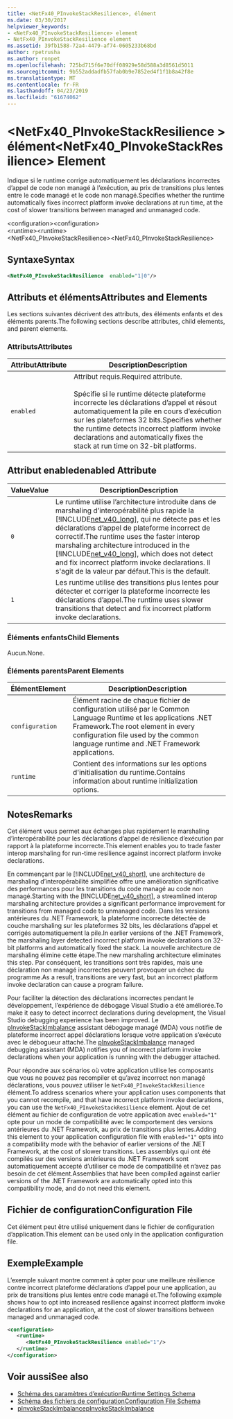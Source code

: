 ```yaml
---
title: <NetFx40_PInvokeStackResilience>, élément
ms.date: 03/30/2017
helpviewer_keywords:
- <NetFx40_PInvokeStackResilience> element
- NetFx40_PInvokeStackResilience element
ms.assetid: 39fb1588-72a4-4479-af74-0605233b68bd
author: rpetrusha
ms.author: ronpet
ms.openlocfilehash: 725bd715f6e70dff08929e58d588a3d8561d5011
ms.sourcegitcommit: 9b552addadfb57fab0b9e7852ed4f1f1b8a42f8e
ms.translationtype: MT
ms.contentlocale: fr-FR
ms.lasthandoff: 04/23/2019
ms.locfileid: "61674062"
---
```

# <a name="netfx40pinvokestackresilience-element"></a><span data-ttu-id="a9d01-102">\<NetFx40_PInvokeStackResilience > élément</span><span class="sxs-lookup"><span data-stu-id="a9d01-102">\<NetFx40_PInvokeStackResilience> Element</span></span>
<span data-ttu-id="a9d01-103">Indique si le runtime corrige automatiquement les déclarations incorrectes d’appel de code non managé à l’exécution, au prix de transitions plus lentes entre le code managé et le code non managé.</span><span class="sxs-lookup"><span data-stu-id="a9d01-103">Specifies whether the runtime automatically fixes incorrect platform invoke declarations at run time, at the cost of slower transitions between managed and unmanaged code.</span></span>  
  
 <span data-ttu-id="a9d01-104">\<configuration></span><span class="sxs-lookup"><span data-stu-id="a9d01-104">\<configuration></span></span>  
<span data-ttu-id="a9d01-105">\<runtime></span><span class="sxs-lookup"><span data-stu-id="a9d01-105">\<runtime></span></span>  
<span data-ttu-id="a9d01-106"><NetFx40_PInvokeStackResilience></span><span class="sxs-lookup"><span data-stu-id="a9d01-106"><NetFx40_PInvokeStackResilience></span></span>  
  
## <a name="syntax"></a><span data-ttu-id="a9d01-107">Syntaxe</span><span class="sxs-lookup"><span data-stu-id="a9d01-107">Syntax</span></span>  
  
```xml  
<NetFx40_PInvokeStackResilience  enabled="1|0"/>  
```  
  
## <a name="attributes-and-elements"></a><span data-ttu-id="a9d01-108">Attributs et éléments</span><span class="sxs-lookup"><span data-stu-id="a9d01-108">Attributes and Elements</span></span>  
 <span data-ttu-id="a9d01-109">Les sections suivantes décrivent des attributs, des éléments enfants et des éléments parents.</span><span class="sxs-lookup"><span data-stu-id="a9d01-109">The following sections describe attributes, child elements, and parent elements.</span></span>  
  
### <a name="attributes"></a><span data-ttu-id="a9d01-110">Attributs</span><span class="sxs-lookup"><span data-stu-id="a9d01-110">Attributes</span></span>  
  
|<span data-ttu-id="a9d01-111">Attribut</span><span class="sxs-lookup"><span data-stu-id="a9d01-111">Attribute</span></span>|<span data-ttu-id="a9d01-112">Description</span><span class="sxs-lookup"><span data-stu-id="a9d01-112">Description</span></span>|  
|---------------|-----------------|  
|`enabled`|<span data-ttu-id="a9d01-113">Attribut requis.</span><span class="sxs-lookup"><span data-stu-id="a9d01-113">Required attribute.</span></span><br /><br /> <span data-ttu-id="a9d01-114">Spécifie si le runtime détecte plateforme incorrecte les déclarations d’appel et résout automatiquement la pile en cours d’exécution sur les plateformes 32 bits.</span><span class="sxs-lookup"><span data-stu-id="a9d01-114">Specifies whether the runtime detects incorrect platform invoke declarations and automatically fixes the stack at run time on 32-bit platforms.</span></span>|  
  
## <a name="enabled-attribute"></a><span data-ttu-id="a9d01-115">Attribut enabled</span><span class="sxs-lookup"><span data-stu-id="a9d01-115">enabled Attribute</span></span>  
  
|<span data-ttu-id="a9d01-116">Value</span><span class="sxs-lookup"><span data-stu-id="a9d01-116">Value</span></span>|<span data-ttu-id="a9d01-117">Description</span><span class="sxs-lookup"><span data-stu-id="a9d01-117">Description</span></span>|  
|-----------|-----------------|  
|`0`|<span data-ttu-id="a9d01-118">Le runtime utilise l’architecture introduite dans de marshaling d’interopérabilité plus rapide la [!INCLUDE[net_v40_long](../../../../../includes/net-v40-long-md.md)], qui ne détecte pas et les déclarations d’appel de plateforme incorrect de correctif.</span><span class="sxs-lookup"><span data-stu-id="a9d01-118">The runtime uses the faster interop marshaling architecture introduced in the [!INCLUDE[net_v40_long](../../../../../includes/net-v40-long-md.md)], which does not detect and fix incorrect platform invoke declarations.</span></span> <span data-ttu-id="a9d01-119">Il s'agit de la valeur par défaut.</span><span class="sxs-lookup"><span data-stu-id="a9d01-119">This is the default.</span></span>|  
|`1`|<span data-ttu-id="a9d01-120">Les runtime utilise des transitions plus lentes pour détecter et corriger la plateforme incorrecte les déclarations d’appel.</span><span class="sxs-lookup"><span data-stu-id="a9d01-120">The runtime uses slower transitions that detect and fix incorrect platform invoke declarations.</span></span>|  
  
### <a name="child-elements"></a><span data-ttu-id="a9d01-121">Éléments enfants</span><span class="sxs-lookup"><span data-stu-id="a9d01-121">Child Elements</span></span>  
 <span data-ttu-id="a9d01-122">Aucun.</span><span class="sxs-lookup"><span data-stu-id="a9d01-122">None.</span></span>  
  
### <a name="parent-elements"></a><span data-ttu-id="a9d01-123">Éléments parents</span><span class="sxs-lookup"><span data-stu-id="a9d01-123">Parent Elements</span></span>  
  
|<span data-ttu-id="a9d01-124">Élément</span><span class="sxs-lookup"><span data-stu-id="a9d01-124">Element</span></span>|<span data-ttu-id="a9d01-125">Description</span><span class="sxs-lookup"><span data-stu-id="a9d01-125">Description</span></span>|  
|-------------|-----------------|  
|`configuration`|<span data-ttu-id="a9d01-126">Élément racine de chaque fichier de configuration utilisé par le Common Language Runtime et les applications .NET Framework.</span><span class="sxs-lookup"><span data-stu-id="a9d01-126">The root element in every configuration file used by the common language runtime and .NET Framework applications.</span></span>|  
|`runtime`|<span data-ttu-id="a9d01-127">Contient des informations sur les options d'initialisation du runtime.</span><span class="sxs-lookup"><span data-stu-id="a9d01-127">Contains information about runtime initialization options.</span></span>|  
  
## <a name="remarks"></a><span data-ttu-id="a9d01-128">Notes</span><span class="sxs-lookup"><span data-stu-id="a9d01-128">Remarks</span></span>  
 <span data-ttu-id="a9d01-129">Cet élément vous permet aux échanges plus rapidement le marshaling d’interopérabilité pour les déclarations d’appel de résilience d’exécution par rapport à la plateforme incorrecte.</span><span class="sxs-lookup"><span data-stu-id="a9d01-129">This element enables you to trade faster interop marshaling for run-time resilience against incorrect platform invoke declarations.</span></span>  
  
 <span data-ttu-id="a9d01-130">En commençant par le [!INCLUDE[net_v40_short](../../../../../includes/net-v40-short-md.md)], une architecture de marshaling d’interopérabilité simplifiée offre une amélioration significative des performances pour les transitions du code managé au code non managé.</span><span class="sxs-lookup"><span data-stu-id="a9d01-130">Starting with the [!INCLUDE[net_v40_short](../../../../../includes/net-v40-short-md.md)], a streamlined interop marshaling architecture provides a significant performance improvement for transitions from managed code to unmanaged code.</span></span> <span data-ttu-id="a9d01-131">Dans les versions antérieures du .NET Framework, la plateforme incorrecte détectée de couche marshaling sur les plateformes 32 bits, les déclarations d’appel et corrigés automatiquement la pile.</span><span class="sxs-lookup"><span data-stu-id="a9d01-131">In earlier versions of the .NET Framework, the marshaling layer detected incorrect platform invoke declarations on 32-bit platforms and automatically fixed the stack.</span></span> <span data-ttu-id="a9d01-132">La nouvelle architecture de marshaling élimine cette étape.</span><span class="sxs-lookup"><span data-stu-id="a9d01-132">The new marshaling architecture eliminates this step.</span></span> <span data-ttu-id="a9d01-133">Par conséquent, les transitions sont très rapides, mais une déclaration non managé incorrectes peuvent provoquer un échec du programme.</span><span class="sxs-lookup"><span data-stu-id="a9d01-133">As a result, transitions are very fast, but an incorrect platform invoke declaration can cause a program failure.</span></span>  
  
 <span data-ttu-id="a9d01-134">Pour faciliter la détection des déclarations incorrectes pendant le développement, l’expérience de débogage Visual Studio a été améliorée.</span><span class="sxs-lookup"><span data-stu-id="a9d01-134">To make it easy to detect incorrect declarations during development, the Visual Studio debugging experience has been improved.</span></span> <span data-ttu-id="a9d01-135">Le [pInvokeStackImbalance](../../../../../docs/framework/debug-trace-profile/pinvokestackimbalance-mda.md) assistant débogage managé (MDA) vous notifie de plateforme incorrect appel déclarations lorsque votre application s’exécute avec le débogueur attaché.</span><span class="sxs-lookup"><span data-stu-id="a9d01-135">The [pInvokeStackImbalance](../../../../../docs/framework/debug-trace-profile/pinvokestackimbalance-mda.md) managed debugging assistant (MDA) notifies you of incorrect platform invoke declarations when your application is running with the debugger attached.</span></span>  
  
 <span data-ttu-id="a9d01-136">Pour répondre aux scénarios où votre application utilise les composants que vous ne pouvez pas recompiler et qu’avez incorrect non managé déclarations, vous pouvez utiliser le `NetFx40_PInvokeStackResilience` élément.</span><span class="sxs-lookup"><span data-stu-id="a9d01-136">To address scenarios where your application uses components that you cannot recompile, and that have incorrect platform invoke declarations, you can use the `NetFx40_PInvokeStackResilience` element.</span></span> <span data-ttu-id="a9d01-137">Ajout de cet élément au fichier de configuration de votre application avec `enabled="1"` opte pour un mode de compatibilité avec le comportement des versions antérieures du .NET Framework, au prix de transitions plus lentes.</span><span class="sxs-lookup"><span data-stu-id="a9d01-137">Adding this element to your application configuration file with `enabled="1"` opts into a compatibility mode with the behavior of earlier versions of the .NET Framework, at the cost of slower transitions.</span></span> <span data-ttu-id="a9d01-138">Les assemblys qui ont été compilés sur des versions antérieures du .NET Framework sont automatiquement accepté d’utiliser ce mode de compatibilité et n’avez pas besoin de cet élément.</span><span class="sxs-lookup"><span data-stu-id="a9d01-138">Assemblies that have been compiled against earlier versions of the .NET Framework are automatically opted into this compatibility mode, and do not need this element.</span></span>  
  
## <a name="configuration-file"></a><span data-ttu-id="a9d01-139">Fichier de configuration</span><span class="sxs-lookup"><span data-stu-id="a9d01-139">Configuration File</span></span>  
 <span data-ttu-id="a9d01-140">Cet élément peut être utilisé uniquement dans le fichier de configuration d’application.</span><span class="sxs-lookup"><span data-stu-id="a9d01-140">This element can be used only in the application configuration file.</span></span>  
  
## <a name="example"></a><span data-ttu-id="a9d01-141">Exemple</span><span class="sxs-lookup"><span data-stu-id="a9d01-141">Example</span></span>  
 <span data-ttu-id="a9d01-142">L’exemple suivant montre comment à opter pour une meilleure résilience contre incorrect plateforme déclarations d’appel pour une application, au prix de transitions plus lentes entre code managé et.</span><span class="sxs-lookup"><span data-stu-id="a9d01-142">The following example shows how to opt into increased resilience against incorrect platform invoke declarations for an application, at the cost of slower transitions between managed and unmanaged code.</span></span>  
  
```xml  
<configuration>  
   <runtime>  
      <NetFx40_PInvokeStackResilience enabled="1"/>  
   </runtime>  
</configuration>  
```  
  
## <a name="see-also"></a><span data-ttu-id="a9d01-143">Voir aussi</span><span class="sxs-lookup"><span data-stu-id="a9d01-143">See also</span></span>

- [<span data-ttu-id="a9d01-144">Schéma des paramètres d’exécution</span><span class="sxs-lookup"><span data-stu-id="a9d01-144">Runtime Settings Schema</span></span>](../../../../../docs/framework/configure-apps/file-schema/runtime/index.md)
- [<span data-ttu-id="a9d01-145">Schéma des fichiers de configuration</span><span class="sxs-lookup"><span data-stu-id="a9d01-145">Configuration File Schema</span></span>](../../../../../docs/framework/configure-apps/file-schema/index.md)
- [<span data-ttu-id="a9d01-146">pInvokeStackImbalance</span><span class="sxs-lookup"><span data-stu-id="a9d01-146">pInvokeStackImbalance</span></span>](../../../../../docs/framework/debug-trace-profile/pinvokestackimbalance-mda.md)
